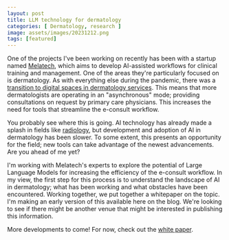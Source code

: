 ```yaml
---
layout: post
title: LLM technology for dermatology
categories: [ Dermatology, research ]
image: assets/images/20231212.png
tags: [featured]
---
```


One of the projects I've been working on recently has been with a startup named [Melatech](https://melatech.io/), which aims to develop AI-assisted workflows for clinical training and management.  One of the areas they're particularly focused on is dermatology.  As with everything else during the pandemic, there was a [transition to digital spaces in dermatology services](https://www.ncbi.nlm.nih.gov/pmc/articles/PMC8832130/).  This means that more dermatologists are operating in an "asynchronous" mode; providing consultations on request by primary care physicians.  This increases the need for tools that streamline the e-consult workflow.

You probably see where this is going.  AI technology has already made a splash in fields like [radiology](https://www.fda.gov/medical-devices/software-medical-device-samd/artificial-intelligence-and-machine-learning-aiml-enabled-medical-devices), but development and adoption of AI in dermatology has been slower.  To some extent, this presents an opportunity for the field; new tools can take advantage of the newest advancements.  Are you ahead of me yet?

I'm working with Melatech's experts to explore the potential of Large Language Models for increasing the efficiency of the e-consult workflow.  In my view, the first step for this process is to understand the landscape of AI in dermatology; what has been working and what obstacles have been encountered.  Working together, we put together a whitepaper on the topic.  I'm making an early version of this available here on the blog.  We're looking to see if there might be another venue that might be interested in publishing this information.

More developments to come! For now, check out the [white paper]({{site.url}}/assets/ai_derm_review.pdf).
